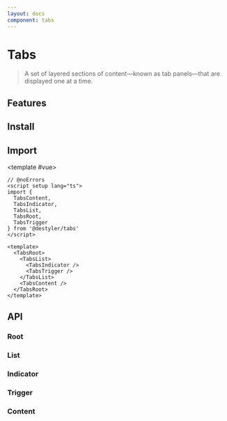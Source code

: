 ```yaml
---
layout: docs
component: tabs
---
```


# Tabs

> A set of layered sections of content—known as tab panels—that are displayed one at a time.

<Preview name="tabs" />

## Features

<Features :lists="[
  'Can be controlled or uncontrolled.',
  'Supports horizontal/vertical orientation.',
  'Supports automatic/manual activation.',
  'Full keyboard navigation.',
]" />

## Install

<CodeGroupPackage name="@destyler/tabs" />

## Import

<CodePreview :tabs="[
  {value: 'vue', label: 'index.vue', icon: 'vscode-icons:file-type-vue'}
]">

<template #vue>

```vue twoslash
// @noErrors
<script setup lang="ts">
import {
  TabsContent,
  TabsIndicator,
  TabsList,
  TabsRoot,
  TabsTrigger
} from '@destyler/tabs'
</script>

<template>
  <TabsRoot>
    <TabsList>
      <TabsIndicator />
      <TabsTrigger />
    </TabsList>
    <TabsContent />
  </TabsRoot>
</template>
```

</template>

</CodePreview>

## API

### Root

<!--@include: ../../packages/components/tabs/.docs/root.md-->

<Attribute
  :value="[
    {
      name: '[data-orientation]',
      value:`\'vertical\' | \'horizontal\'`
    },
  ]"
/>

### List

<!--@include: ../../packages/components/tabs/.docs/list.md-->

<Attribute
  :value="[
    {
      name: '[data-orientation]',
      value:`\'vertical\' | \'horizontal\'`
    },
  ]"
/>

### Indicator

<!--@include: ../../packages/components/tabs/.docs/indicator.md-->

<Variable
  :value="[
    {
      name: '--destyler-tabs-indicator-size',
      description:`The size of the indicator.`
    },
    {
      name: '--destyler-tabs-indicator-position',
      description:`The position of the indicator`
    },
  ]"
/>

### Trigger

<!--@include: ../../packages/components/tabs/.docs/trigger.md-->

<Attribute
  :value="[
    {
      name: '[data-orientation]',
      value:`\'vertical\' | \'horizontal\'`
    },
    {
      name: '[data-state]',
      value:`\'active\' | \'inactive\'`
    },
    {
      name: '[data-disabled]',
      value:`Present when disabled`
    },
  ]"
/>

### Content

<!--@include: ../../packages/components/tabs/.docs/content.md-->

<Attribute
  :value="[
    {
      name: '[data-orientation]',
      value:`\'vertical\' | \'horizontal\'`
    },
    {
      name: '[data-state]',
      value:`\'active\' | \'inactive\'`
    },
  ]"
/>
